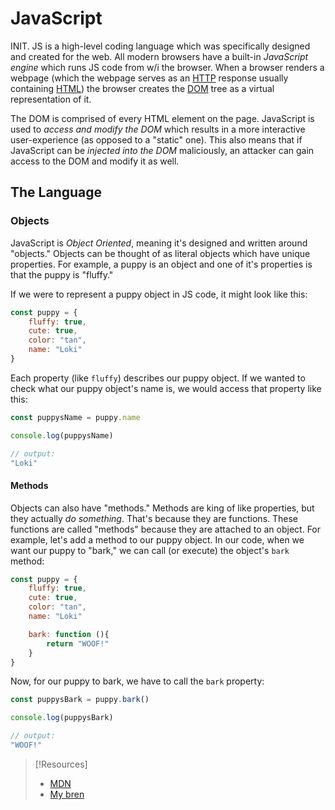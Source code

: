 
# JavaScript
INIT.
JS is a high-level coding language which was specifically designed and created for the web. All modern browsers have a built-in *JavaScript engine* which runs JS code from w/i the browser. When a browser renders a webpage (which the webpage serves as an [HTTP](../../www/HTTP.md) response usually containing [HTML](../../cybersecurity/bug-bounties/hackerone/hacker101/HTML.md)) the browser creates the [DOM](../../www/DOM.md) tree as a virtual representation of it. 

The DOM is comprised of every HTML element on the page. JavaScript is used to *access and modify the DOM* which results in a more interactive user-experience (as opposed to a "static" one). This also means that if JavaScript can be *injected into the DOM* maliciously, an attacker can gain access to the DOM and modify it as well. 
## The Language
### Objects
JavaScript is *Object Oriented*, meaning it's designed and written around "objects." Objects can be thought of as literal objects which have unique properties. For example, a puppy is an object and one of it's properties is that the puppy is "fluffy." 

If we were to represent a puppy object in JS code, it might look like this:
```js
const puppy = {
	fluffy: true,
	cute: true,
	color: "tan",
	name: "Loki"
}
```
Each property (like `fluffy`) describes our puppy object. If we wanted to check what our puppy object's name is, we would access that property like this:
```js
const puppysName = puppy.name

console.log(puppysName)

// output:
"Loki"
```
#### Methods
Objects can also have "methods." Methods are king of like properties, but they actually *do something*. That's because they are functions. These functions are called "methods" because they are attached to an object. For example, let's add a method to our puppy object. In our code, when we want our puppy to "bark," we can call (or execute) the object's `bark` method:
```js
const puppy = {
	fluffy: true,
	cute: true,
	color: "tan",
	name: "Loki"

	bark: function (){
		return "WOOF!"
	}
}
```
Now, for our puppy to bark, we have to call the `bark` property:
```js
const puppysBark = puppy.bark()

console.log(puppysBark)

// output:
"WOOF!"
```

> [!Resources]
> - [MDN](https://developer.mozilla.org/en-US/docs/Web/JavaScript/Reference/Global_Objects/Object)
> - [My bren]()
